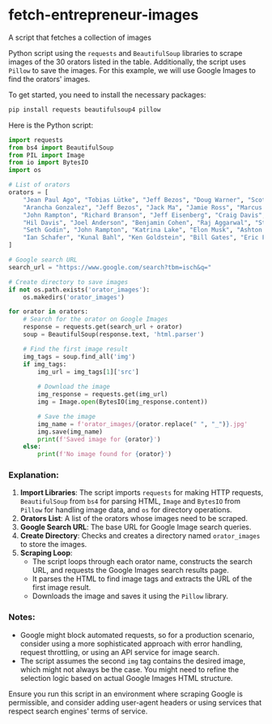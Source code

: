 # fetch-entrepreneur-images
A script that fetches a collection of images 

Python script using the `requests` and `BeautifulSoup` libraries to scrape images of the 30 orators listed in the table. Additionally, the script uses `Pillow` to save the images. For this example, we will use Google Images to find the orators' images.

To get started, you need to install the necessary packages:

```bash
pip install requests beautifulsoup4 pillow
```

Here is the Python script:

```python
import requests
from bs4 import BeautifulSoup
from PIL import Image
from io import BytesIO
import os

# List of orators
orators = [
    "Jean Paul Ago", "Tobias Lütke", "Jeff Bezos", "Doug Warner", "Scott Cook",
    "Arancha Gonzalez", "Jeff Bezos", "Jack Ma", "Jamie Ross", "Marcus Sheridan",
    "John Rampton", "Richard Branson", "Jeff Eisenberg", "Craig Davis", "Pawel Grabowski",
    "Hil Davis", "Joel Anderson", "Benjamin Cohen", "Raj Aggarwal", "Steve Wynkoop",
    "Seth Godin", "John Rampton", "Katrina Lake", "Elon Musk", "Ashton Kutcher",
    "Ian Schafer", "Kunal Bahl", "Ken Goldstein", "Bill Gates", "Eric Fulwiler"
]

# Google search URL
search_url = "https://www.google.com/search?tbm=isch&q="

# Create directory to save images
if not os.path.exists('orator_images'):
    os.makedirs('orator_images')

for orator in orators:
    # Search for the orator on Google Images
    response = requests.get(search_url + orator)
    soup = BeautifulSoup(response.text, 'html.parser')

    # Find the first image result
    img_tags = soup.find_all('img')
    if img_tags:
        img_url = img_tags[1]['src']
        
        # Download the image
        img_response = requests.get(img_url)
        img = Image.open(BytesIO(img_response.content))

        # Save the image
        img_name = f'orator_images/{orator.replace(" ", "_")}.jpg'
        img.save(img_name)
        print(f'Saved image for {orator}')
    else:
        print(f'No image found for {orator}')
```

### Explanation:

1. **Import Libraries**: The script imports `requests` for making HTTP requests, `BeautifulSoup` from `bs4` for parsing HTML, `Image` and `BytesIO` from `Pillow` for handling image data, and `os` for directory operations.
2. **Orators List**: A list of the orators whose images need to be scraped.
3. **Google Search URL**: The base URL for Google Image search queries.
4. **Create Directory**: Checks and creates a directory named `orator_images` to store the images.
5. **Scraping Loop**:
   - The script loops through each orator name, constructs the search URL, and requests the Google Images search results page.
   - It parses the HTML to find image tags and extracts the URL of the first image result.
   - Downloads the image and saves it using the `Pillow` library.

### Notes:
- Google might block automated requests, so for a production scenario, consider using a more sophisticated approach with error handling, request throttling, or using an API service for image search.
- The script assumes the second `img` tag contains the desired image, which might not always be the case. You might need to refine the selection logic based on actual Google Images HTML structure.

Ensure you run this script in an environment where scraping Google is permissible, and consider adding user-agent headers or using services that respect search engines' terms of service.
